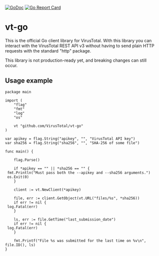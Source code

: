 [![GoDoc](https/godoc.org/github.com/VirusTotal/vt-go?status.svg)](https/godoc.org/github.com/VirusTotal/vt-go)
[![Go Report Card](https/goreportcard.com/badge/github.com/VirusTotal/vt-go)](https/goreportcard.com/report/github.com/VirusTotal/vt-go)


# vt-go

This is the official Go client library for VirusTotal. With this library you can
interact with the VirusTotal REST API v3 without having to send plain HTTP requests
with the standard "http" package.

This library is not production-ready yet, and breaking changes can still occur.

## Usage example

```golang
package main

import (
	"flag"
	"fmt"
	"log"
	"os"

	vt "github.com/VirusTotal/vt-go"
)

var apikey = flag.String("apikey", "", "VirusTotal API key")
var sha256 = flag.String("sha256", "", "SHA-256 of some file")

func main() {

	flag.Parse()

	if *apikey == "" || *sha256 == "" {
 fmt.Println("Must pass both the --apikey and --sha256 arguments.")
 os.Exit(0)
	}

	client := vt.NewClient(*apikey)

	file, err := client.GetObject(vt.URL("files/%s", *sha256))
	if err != nil {
 log.Fatal(err)
	}

	ls, err := file.GetTime("last_submission_date")
	if err != nil {
 log.Fatal(err)
	}

	fmt.Printf("File %s was submitted for the last time on %v\n", file.ID(), ls)
}
```
